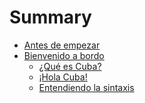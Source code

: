 Summary
=======

* [Antes de empezar](assumptions/README.md)
* [Bienvenido a bordo](welcome_aboard/README.md)
  * [¿Qué es Cuba?](welcome_aboard/what_is_cuba.md)
  * [¡Hola Cuba!](welcome_aboard/hello_cuba.md)
  * [Entendiendo la sintaxis](welcome_aboard/breaking_down_the_syntax.md)
